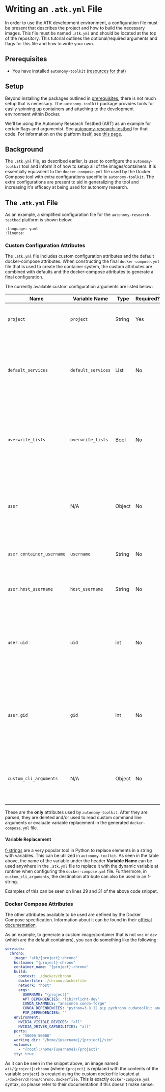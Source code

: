 # Writing an `.atk.yml` File

In order to use the ATK development environment, a configuration file must be present that describes the project and how to build the necessary images. This file must be named `.atk.yml` and should be located at the top of the repository. This tutorial outlines the optional/required arguments and flags for this file and how to write your own.

## Prerequisites

- You have installed `autonomy-toolkit` ([resources for that](https://projects.sbel.org/autonomy-toolkit/setup.html))

## Setup

Beyond installing the packages outlined in [prerequisites](#prerequisites), there is not much setup that is necessary. The `autonomy-toolkit` package provides tools for easily spinning up containers and attaching to the development environment within Docker.

We'll be using the Autonomy Research Testbed (ART) as an example for certain flags and argumentst. See [autonomy-research-testbed](https://github.com/uwsbel/autonomy-research-testbed) for that code. For information on the platform itself, see [this page](./../../autonomy-research-testbed.md).

## Background

The `.atk.yml` file, as described earlier, is used to configure the `autonomy-toolkit` tool and inform it of how to setup all of the images/containers. It is essentially equivalent to the `docker-compose.yml` file used by the Docker Compose tool with extra configurations specific to `autonomy-toolkit`. The extra configurations are present to aid in generalizing the tool and increasing it's efficacy at being used for autonomy research.

## The `.atk.yml` File

As an example, a simplified configuration file for the `autonomy-research-testbed` platform is shown below: 

```{literalinclude} ./autonomy-research-testbed.atk.yml
:language: yaml
:linenos:
```

### Custom Configuration Attributes

The `.atk.yml` file includes custom configuration attributes and the default docker-compose attributes. When constructing the final `docker-compose.yml` file that is used to create the container system, the custom attributes are combined with defaults and the docker-compose attributes to generate a final configuration.

The currently available custom configuration arguments are listed below:

| **Name** | **Variable Name** | **Type** | **Required?** | **Purpose** |
| --- | --- | --- | --- | --- |
| `project` | `project` | String | Yes | Used as the name of generated containers, images, volumes, etc. |
| `default_services` | `default_services` | List | No | Defines the default services that are assumed to be used when `atk dev` is invoked. Can be overwritten at runtime by passing `--services`. Defaults to `["dev"]`. |
| `overwrite_lists` | `overwrite_lists` | Bool | No | If set to `true`, any list defined later that conflicts with defaults provided through `atk` will be overwritten. The default behavior extends the defaults to include the custom elements. |
| `user` | N/A | Object | No | May be used to define the host/container username and the uid/gid for the user. If not defined, the values will be generated at runtime. |
| `user.container_username` | `username` | String | No | The username of the user created in the container. Defaults to `{project}`. |
| `user.host_username` | `host_username` | String | No | The username of the host. May be used as a filler in the `.atk.yml` file. Defaults to `getpass.getuser()` |
| `user.uid` | `uid` | int | No | The Linux user ID that the container user is set to. This mostly affects Linux users where permission issues are common with volumes. Defaults to `os.getuid()` on Unix systems and `1000` on Windows. |
| `user.gid` | `gid` | int | No | The Linux group ID that the container user is set to. This mostly affects Linux users where permission issues are common with volumes. Defaults to `os.getgid()` on Unix systems and `1000` on Windows. |
| `custom_cli_arguments` | N/A | Object | No | Defines custom command line arguments that are specific to each service. Should follow [argparse](https://docs.python.org/3/library/argparse.html) arguments. |

These are the **only** attributes used by `autonomy-toolkit`. After they are parsed, they are deleted and/or used to read custom command line arguments or evaluate variable replacement in the generated `docker-compose.yml` file.

#### Variable Replacement

[f-strings](https://realpython.com/python-f-strings/) are a very popular tool in Python to replace elements in a string with variables. This can be utilized in `autonomy-toolkit`. As seen in the table above, the name of the variable under the header **Variable Name** can be used anywhere in the `.atk.yml` file to replace it with the dynamic variable at runtime when configuring the `docker-compose.yml` file. Furthermore, in `custom_cli_arguments`, the destination attribute can also be used in an f-string.

Examples of this can be seen on lines 29 and 31 of the above code snippet.

### Docker Compose Attributes

The other attributes available to be used are defined by the Docker Compose specification. Information about it can be found in their [official documentation](https://docs.docker.com/compose/compose-file/compose-file-v3/).

As an example, to generate a custom image/container that is not `vnc` or `dev` (which are the default containers), you can do something like the following:

```yaml
services:
  chrono:
    image: "atk/{project}:chrono"
    hostname: "{project}-chrono"
    container_name: "{project}-chrono"
    build:
      context: ./docker/chrono
      dockerfile: ./chrono.dockerfile
      network: "host"
      args:
        USERNAME: "{project}"
        APT_DEPENDENCIES: "libirrlicht-dev"
        CONDA_CHANNELS: "anaconda conda-forge"
        CONDA_DEPENDENCIES: "python=3.8.12 pip pychrono cudatoolkit anaconda-client conda-build"
        PIP_DEPENDENCIES: ""
    environment:
      NVIDIA_VISIBLE_DEVICES: "all"
      NVIDIA_DRIVER_CAPABILITIES: "all"
    ports:
      - "50000:50000"
    working_dir: "/home/{username}/{project}/sim"
    volumes: 
      - "{root}:/home/{username}/{project}"
    tty: true
```

As it can be seen in the snippet above, an image named `atk/{project}:chrono` (where `{project}` is replaced with the contents of the variable `project`) is created using the custom dockerfile located at `./docker/chrono/chrono.dockerfile`. This is exactly `docker-compose.yml` syntax, so please refer to their documentation if this doesn't make sense.
